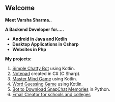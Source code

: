 ## Welcome

**Meet Varsha Sharma..**

**A Backend Developer for.....**
- **Android in Java and Kotlin**
- **Desktop Applications in Csharp**
- **Websites in Php**

**My projects:**

1. [Simple Chatty Bot](https://github.com/itsVarsha/Simple-Chatty-Bot) using Kotlin.
3. [Notepad](https://github.com/itsVarsha/MyNotepad) created in C# (C Sharp).
4. [Master Mind Game](https://github.com/itsVarsha/Mastermind-Game-in-kotlin) using Kotlin.
5. [Word Guessing Game](https://github.com/itsVarsha/Nice-String-in-Kotlin) using Kotlin.
6. [Bot to Download SnapChat Memories](https://github.com/itsVarsha/download-snap-memories) in Python.
7. [Email Creator for schools and colleges](https://github.com/itsVarsha/email-creator)

